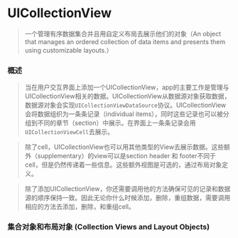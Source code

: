 ﻿
# UICollectionView

> 一个管理有序数据集合并且用自定义布局去展示他们的对象（An object that manages an ordered collection of data items and presents them using customizable layouts.）


### 概述

> 当在用户交互界面上添加一个UICollectionView，app的主要工作是管理与UICollectionView相关的数据。UICollectionView从数据源对象获取数据，数据源对象会实现`UICollectionViewDataSource`协议。UICollectionView会将数据组织为一条条记录（individual items），同时这些记录也可以被分组到不同的章节（section）中展示。在界面上一条条记录会用`UICollectionViewCell`去展示。

> 除了cell，UICollectionView也可以用其他类型的View去展示数据。这些额外（supplementary）的view可以是section header 和 footer不同于cell，但是仍然传递着一些信息。这些额外视图是可选的，通过布局对象定义。

> 除了添加UICollectionView，你还需要调用他的方法确保可见的记录和数据源的顺序保持一致。因此无论你什么时候添加，删除，重组数据，需要调用相应的方法去添加，删除，和重组cell。

### 集合对象和布局对象 (Collection Views and Layout Objects)




